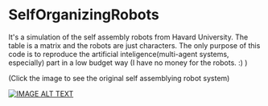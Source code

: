 # SelfOrganizingRobots

It's a simulation of the self assembly robots from Havard University. 
The table is a matrix and the robots are just characters. The only purpose of this code is to reproduce the artificial inteligence(multi-agent systems, especially) part in a low budget way (I have no money for the robots. :) )

(Click the image to see the original self assemblying robot system)

[![IMAGE ALT TEXT](https://i.ytimg.com/vi/eCHP9f69fWg/maxresdefault.jpg)](https://www.youtube.com/watch?v=xK54Bu9HFRw "Self Assembly Robots")
